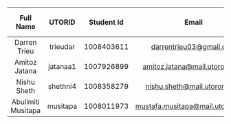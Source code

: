 | Full Name | UTORID | Student Id | Email | Best Way to Contact | Slack Username |
| :--------------: | :--------------: | :--------------: | :--------------: | :--------------: | :--------------: |
| Darren Trieu | trieudar | 1008403611 | darrentrieu03@gmail.com | Email | Darren Trieu |
| Amitoz Jatana | jatanaa1 | 1007926899 | amitoz.jatana@mail.utoronto.ca | Email | Amitoz Jatana |
| Nishu Sheth | shethni4 | 1008358279 | nishu.sheth@mail.utoronto.ca | Email | Nishu Sheth |
| Abulimiti Musitapa | musitapa | 1008011973 | mustafa.musitapa@mail.utoronto.ca | Email | Mustafa |

